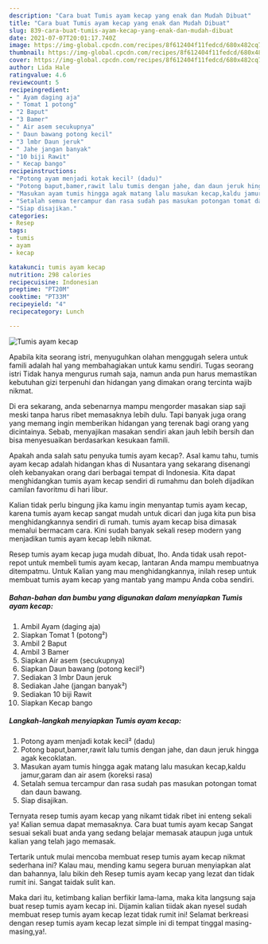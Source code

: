 ```yaml
---
description: "Cara buat Tumis ayam kecap yang enak dan Mudah Dibuat"
title: "Cara buat Tumis ayam kecap yang enak dan Mudah Dibuat"
slug: 839-cara-buat-tumis-ayam-kecap-yang-enak-dan-mudah-dibuat
date: 2021-07-07T20:01:17.740Z
image: https://img-global.cpcdn.com/recipes/8f612404f11fedcd/680x482cq70/tumis-ayam-kecap-foto-resep-utama.jpg
thumbnail: https://img-global.cpcdn.com/recipes/8f612404f11fedcd/680x482cq70/tumis-ayam-kecap-foto-resep-utama.jpg
cover: https://img-global.cpcdn.com/recipes/8f612404f11fedcd/680x482cq70/tumis-ayam-kecap-foto-resep-utama.jpg
author: Lida Hale
ratingvalue: 4.6
reviewcount: 5
recipeingredient:
- " Ayam daging aja"
- " Tomat 1 potong"
- "2 Baput"
- "3 Bamer"
- " Air asem secukupnya"
- " Daun bawang potong kecil"
- "3 lmbr Daun jeruk"
- " Jahe jangan banyak"
- "10 biji Rawit"
- " Kecap bango"
recipeinstructions:
- "Potong ayam menjadi kotak kecil² (dadu)"
- "Potong baput,bamer,rawit lalu tumis dengan jahe, dan daun jeruk hingga agak kecoklatan."
- "Masukan ayam tumis hingga agak matang lalu masukan kecap,kaldu jamur,garam dan air asem (koreksi rasa)"
- "Setalah semua tercampur dan rasa sudah pas masukan potongan tomat dan daun bawang."
- "Siap disajikan."
categories:
- Resep
tags:
- tumis
- ayam
- kecap

katakunci: tumis ayam kecap 
nutrition: 298 calories
recipecuisine: Indonesian
preptime: "PT20M"
cooktime: "PT33M"
recipeyield: "4"
recipecategory: Lunch

---
```



![Tumis ayam kecap](https://img-global.cpcdn.com/recipes/8f612404f11fedcd/680x482cq70/tumis-ayam-kecap-foto-resep-utama.jpg)

Apabila kita seorang istri, menyuguhkan olahan menggugah selera untuk famili adalah hal yang membahagiakan untuk kamu sendiri. Tugas seorang istri Tidak hanya mengurus rumah saja, namun anda pun harus memastikan kebutuhan gizi terpenuhi dan hidangan yang dimakan orang tercinta wajib nikmat.

Di era  sekarang, anda sebenarnya mampu mengorder masakan siap saji meski tanpa harus ribet memasaknya lebih dulu. Tapi banyak juga orang yang memang ingin memberikan hidangan yang terenak bagi orang yang dicintainya. Sebab, menyajikan masakan sendiri akan jauh lebih bersih dan bisa menyesuaikan berdasarkan kesukaan famili. 



Apakah anda salah satu penyuka tumis ayam kecap?. Asal kamu tahu, tumis ayam kecap adalah hidangan khas di Nusantara yang sekarang disenangi oleh kebanyakan orang dari berbagai tempat di Indonesia. Kita dapat menghidangkan tumis ayam kecap sendiri di rumahmu dan boleh dijadikan camilan favoritmu di hari libur.

Kalian tidak perlu bingung jika kamu ingin menyantap tumis ayam kecap, karena tumis ayam kecap sangat mudah untuk dicari dan juga kita pun bisa menghidangkannya sendiri di rumah. tumis ayam kecap bisa dimasak memalui bermacam cara. Kini sudah banyak sekali resep modern yang menjadikan tumis ayam kecap lebih nikmat.

Resep tumis ayam kecap juga mudah dibuat, lho. Anda tidak usah repot-repot untuk membeli tumis ayam kecap, lantaran Anda mampu membuatnya ditempatmu. Untuk Kalian yang mau menghidangkannya, inilah resep untuk membuat tumis ayam kecap yang mantab yang mampu Anda coba sendiri.

<!--inarticleads1-->

##### Bahan-bahan dan bumbu yang digunakan dalam menyiapkan Tumis ayam kecap:

1. Ambil  Ayam (daging aja)
1. Siapkan  Tomat 1 (potong²)
1. Ambil 2 Baput
1. Ambil 3 Bamer
1. Siapkan  Air asem (secukupnya)
1. Siapkan  Daun bawang (potong kecil²)
1. Sediakan 3 lmbr Daun jeruk
1. Sediakan  Jahe (jangan banyak²)
1. Sediakan 10 biji Rawit
1. Siapkan  Kecap bango




<!--inarticleads2-->

##### Langkah-langkah menyiapkan Tumis ayam kecap:

1. Potong ayam menjadi kotak kecil² (dadu)
1. Potong baput,bamer,rawit lalu tumis dengan jahe, dan daun jeruk hingga agak kecoklatan.
1. Masukan ayam tumis hingga agak matang lalu masukan kecap,kaldu jamur,garam dan air asem (koreksi rasa)
1. Setalah semua tercampur dan rasa sudah pas masukan potongan tomat dan daun bawang.
1. Siap disajikan.




Ternyata resep tumis ayam kecap yang nikamt tidak ribet ini enteng sekali ya! Kalian semua dapat memasaknya. Cara buat tumis ayam kecap Sangat sesuai sekali buat anda yang sedang belajar memasak ataupun juga untuk kalian yang telah jago memasak.

Tertarik untuk mulai mencoba membuat resep tumis ayam kecap nikmat sederhana ini? Kalau mau, mending kamu segera buruan menyiapkan alat dan bahannya, lalu bikin deh Resep tumis ayam kecap yang lezat dan tidak rumit ini. Sangat taidak sulit kan. 

Maka dari itu, ketimbang kalian berfikir lama-lama, maka kita langsung saja buat resep tumis ayam kecap ini. Dijamin kalian tiidak akan nyesel sudah membuat resep tumis ayam kecap lezat tidak rumit ini! Selamat berkreasi dengan resep tumis ayam kecap lezat simple ini di tempat tinggal masing-masing,ya!.

